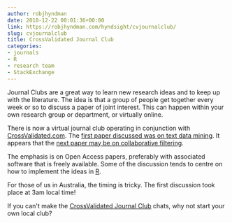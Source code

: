 ```yaml
---
author: robjhyndman
date: 2010-12-22 00:01:36+00:00
link: https://robjhyndman.com/hyndsight/cvjournalclub/
slug: cvjournalclub
title: CrossValidated Journal Club
categories:
- journals
- R
- research team
- StackExchange
---
```


Journal Clubs are a great way to learn new research ideas and to keep up with the literature. The idea is that a group of people get together every week or so to discuss a paper of joint interest. This can happen within your own research group or department, or virtually online.

There is now a virtual journal club operating in conjunction with [CrossValidated.com](http://CrossValidated.com). The [first paper discussed was on text data mining](http://meta.stats.stackexchange.com/q/674/159). It appears that the [next paper may be on collaborative filtering](http://meta.stats.stackexchange.com/q/685/159).

The emphasis is on Open Access papers, preferably with associated software that is freely available. Some of the discussion tends to centre on how to implement the ideas in [R](http://www.r-project.org).

For those of us in Australia, the timing is tricky. The first discussion took place at 3am local time!

If you can't make the [CrossValidated Journal Club](http://meta.stats.stackexchange.com/q/685/159) chats, why not start your own local club?

